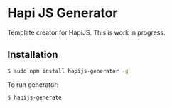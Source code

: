# Hapi JS Generator

Template creator for HapiJS. This is work in progress.

## Installation
```sh
$ sudo npm install hapijs-generator -g
```

To run generator:
```sh
$ hapijs-generate
```